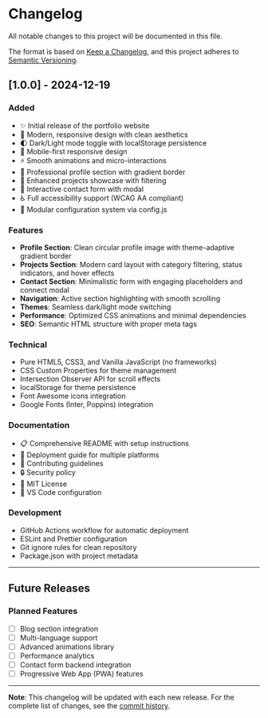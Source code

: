 # Changelog

All notable changes to this project will be documented in this file.

The format is based on [Keep a Changelog](https://keepachangelog.com/en/1.0.0/),
and this project adheres to [Semantic Versioning](https://semver.org/spec/v2.0.0.html).

## [1.0.0] - 2024-12-19

### Added
- ✨ Initial release of the portfolio website
- 🎨 Modern, responsive design with clean aesthetics
- 🌓 Dark/Light mode toggle with localStorage persistence
- 📱 Mobile-first responsive design
- ⚡ Smooth animations and micro-interactions
- 🎯 Professional profile section with gradient border
- 💼 Enhanced projects showcase with filtering
- 📝 Interactive contact form with modal
- ♿ Full accessibility support (WCAG AA compliant)
- 🔧 Modular configuration system via config.js

### Features
- **Profile Section**: Clean circular profile image with theme-adaptive gradient border
- **Projects Section**: Modern card layout with category filtering, status indicators, and hover effects
- **Contact Section**: Minimalistic form with engaging placeholders and connect modal
- **Navigation**: Active section highlighting with smooth scrolling
- **Themes**: Seamless dark/light mode switching
- **Performance**: Optimized CSS animations and minimal dependencies
- **SEO**: Semantic HTML structure with proper meta tags

### Technical
- Pure HTML5, CSS3, and Vanilla JavaScript (no frameworks)
- CSS Custom Properties for theme management
- Intersection Observer API for scroll effects
- localStorage for theme persistence
- Font Awesome icons integration
- Google Fonts (Inter, Poppins) integration

### Documentation
- 📋 Comprehensive README with setup instructions
- 🚀 Deployment guide for multiple platforms
- 🤝 Contributing guidelines
- 🔒 Security policy
- 📄 MIT License
- 🔧 VS Code configuration

### Development
- GitHub Actions workflow for automatic deployment
- ESLint and Prettier configuration
- Git ignore rules for clean repository
- Package.json with project metadata

---

## Future Releases

### Planned Features
- [ ] Blog section integration
- [ ] Multi-language support
- [ ] Advanced animations library
- [ ] Performance analytics
- [ ] Contact form backend integration
- [ ] Progressive Web App (PWA) features

---

**Note**: This changelog will be updated with each new release. For the complete list of changes, see the [commit history](../../commits/main).
